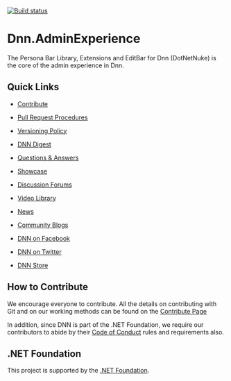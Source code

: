 [![Build status](https://dotnetfoundation.visualstudio.com/DNN/_apis/build/status/Dnn.AdminExperience%20%5BCI%5D)](https://dotnetfoundation.visualstudio.com/DNN/_build/latest?definitionId=38)

# Dnn.AdminExperience

The Persona Bar Library, Extensions and EditBar for Dnn (DotNetNuke) is the core of the admin experience in Dnn. 


## Quick Links

* [Contribute](CONTRIBUTING.md)
* [Pull Request Procedures](.github/PULL_REQUEST_PROCESS.md)
* [Versioning Policy](.github/VERSIONING_POLICY.md)

* [DNN Digest](http://www.dnnsoftware.com/community/participate/subscribe-to-dnn-digest)
* [Questions & Answers](http://answers.dnnsoftware.com/)
* [Showcase](http://www.dnnsoftware.com/community/participate/community-showcase)
* [Discussion Forums](http://forums.dnnsoftware.com/)
* [Video Library](http://www.dnnsoftware.com/videos)
* [News](http://www.dnnsoftware.com/About/In-The-News/Press-Releases)
* [Community Blogs](http://www.dnnsoftware.com/community-blog)
* [DNN on Facebook](http://www.facebook.com/DNNsoftware)
* [DNN on Twitter](http://www.Twitter.com/DNN)
* [DNN Store](http://store.dnnsoftware.com/)



## How to Contribute

We encourage everyone to contribute.
All the details on contributing with Git and on our working methods can be found on the [Contribute Page](CONTRIBUTING.md)

In addition, since DNN is part of the .NET Foundation, we require our contributors to abide by their [Code of Conduct](https://www.dotnetfoundation.org/code-of-conduct) rules and requirements also.

## .NET Foundation

This project is supported by the [.NET Foundation](https://dotnetfoundation.org).